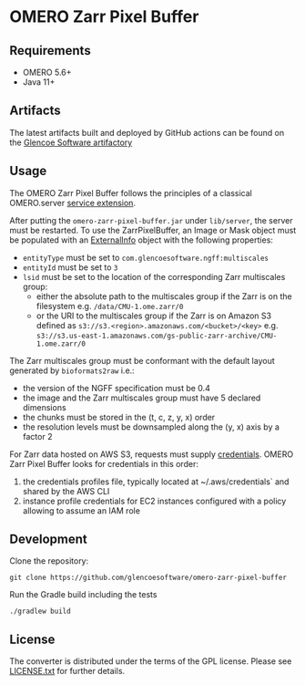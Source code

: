 # OMERO Zarr Pixel Buffer

## Requirements

- OMERO 5.6+
- Java 11+

## Artifacts

The latest artifacts built and deployed by GitHub actions can be found on the
[Glencoe Software artifactory](https://artifacts.glencoesoftware.com/)

## Usage

The OMERO Zarr Pixel Buffer follows the principles of a classical OMERO.server
[service extension](https://omero.readthedocs.io/en/stable/developers/Server/ExtendingOmero.html#services).

After putting the `omero-zarr-pixel-buffer.jar` under `lib/server`, the server
must be restarted. To use the ZarrPixelBuffer, an Image or Mask object must be populated with
an [ExternalInfo](https://docs.openmicroscopy.org/omero-blitz/latest/slice2html/omero/model/ExternalInfo.html)
object with the following properties:

-   `entityType` must be set to `com.glencoesoftware.ngff:multiscales`
-   `entityId` must be set to `3`
-   `lsid` must be set to the location of the corresponding Zarr multiscales group:
    - either the absolute path to the multiscales group if the Zarr is on the
      filesystem e.g. `/data/CMU-1.ome.zarr/0`
    - or the URI to the multiscales group if the Zarr is on Amazon S3 defined
      as `s3://s3.<region>.amazonaws.com/<bucket>/<key>` e.g.
      `s3://s3.us-east-1.amazonaws.com/gs-public-zarr-archive/CMU-1.ome.zarr/0`

The Zarr multiscales group must be conformant with the default layout generated by `bioformats2raw` i.e.:

-    the version of the NGFF specification must be 0.4
-    the image and the Zarr multiscales group must have 5 declared dimensions
-    the chunks must be stored in the (t, c, z, y, x) order
-    the resolution levels must be downsampled along the (y, x) axis by a factor 2

For Zarr data hosted on AWS S3, requests must supply
[credentials](https://docs.aws.amazon.com/sdk-for-java/v1/developer-guide/credentials.html).
OMERO Zarr Pixel Buffer looks for credentials in this order:

1.  the credentials profiles file, typically located at ~/.aws/credentials` and shared
    by the AWS CLI
2.  instance profile credentials for EC2 instances configured with a policy
    allowing to assume an IAM role

## Development

Clone the repository:

    git clone https://github.com/glencoesoftware/omero-zarr-pixel-buffer

Run the Gradle build including the tests

    ./gradlew build

## License

The converter is distributed under the terms of the GPL license. Please see [LICENSE.txt](LICENSE.txt)
for further details.
